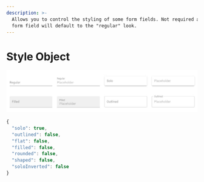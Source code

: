 ```yaml
---
description: >-
  Allows you to control the styling of some form fields. Not required as the
  form field will default to the "regular" look.
---
```


# Style Object

![Regular \(default setting\), Filled, Solo and Outlined. Also shows the Placeholder location](../../../../.gitbook/assets/image%20%281%29.png)

```javascript
{
  "solo": true,
  "outlined": false,
  "flat": false,
  "filled": false,
  "rounded": false,
  "shaped": false,
  "soloInverted": false
}
```

